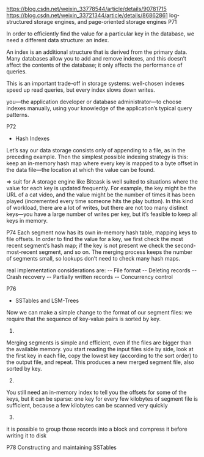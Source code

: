 https://blog.csdn.net/weixin_33778544/article/details/90781715
https://blog.csdn.net/weixin_33721344/article/details/86862861
log-structured storage engines, and page-oriented storage engines
P71

In order to efficiently find the value for a particular key in the database, we need a
different data structure: an index.

An index is an additional structure that is derived from the primary data. Many databases
allow you to add and remove indexes, and this doesn’t affect the contents of the
database; it only affects the performance of queries.

This is an important trade-off in storage systems: well-chosen indexes speed up read
queries, but every index slows down writes.

you—the application developer or database
administrator—to choose indexes manually, using your knowledge of the application’s
typical query patterns.

P72
- Hash Indexes


Let’s say our data storage consists only of appending to a file, as in the preceding
example. Then the simplest possible indexing strategy is this: keep an in-memory
hash map where every key is mapped to a byte offset in the data file—the location at
which the value can be found.

=> suit for
A storage engine like Bitcask is well suited to situations where the value for each key
is updated frequently. For example, the key might be the URL of a cat video, and the
value might be the number of times it has been played (incremented every time
someone hits the play button). In this kind of workload, there are a lot of writes, but
there are not too many distinct keys—you have a large number of writes per key, but
it’s feasible to keep all keys in memory.



P74
Each segment now has its own in-memory hash table, mapping keys to file offsets. In
order to find the value for a key, we first check the most recent segment’s hash map;
if the key is not present we check the second-most-recent segment, and so on. The
merging process keeps the number of segments small, so lookups don’t need to check
many hash maps.



real implementation considerations are:
-- File format
-- Deleting records
-- Crash recovery
-- Partially written records
-- Concurrency control


P76
- SSTables and LSM-Trees

Now we can make a simple change to the format of our segment files: we require that the sequence of key-value pairs is sorted by key.

1.
Merging segments is simple and efficient, even if the files are bigger than the
available memory.
 you start reading the input files side by side, look
at the first key in each file, copy the lowest key (according to the sort order) to the output file, and repeat. This produces a new merged segment file, also sorted by key.

2.
You still need an in-memory index to tell you the offsets for some of the keys, but it can be sparse: one key for every few kilobytes of segment file is sufficient, because a few kilobytes can be scanned very quickly

3.
it is possible to group those records into a block and compress it
before writing it to disk

P78
Constructing and maintaining SSTables

